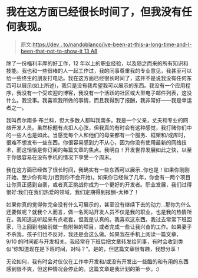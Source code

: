 # 我在这方面已经很长时间了，但我没有任何表现。

> 原文:[https://dev . to/nandoblanco/ive-been-at-this-a-long-time-and-I-been-that-not-to-show-it 13 A8](https://dev.to/nandoblanco/ive-been-at-this-a-long-time-and-i-have-nothing-to-show-for-it-13a8)

除了一份福利丰厚的好工作，12 年以上的职业经验，以及随之而来的所有知识和技能。我也和一些很棒的人一起工作过，我的同事尊重我的专业意见，我甚至可以给一些终生的朋友打电话。我在这方面已经很长时间了，这并不是说我没有任何东西可以展示(如上所述)，我只是没有我希望我可以展示的东西。我没有一个应用程序，我没有一个受欢迎的博客，我没有一个活跃的社区或大型电子邮件列表，这没什么。我没事。我喜欢我所做的事情，而且我得到了报酬，我非常好——我是幸运者之一。

我叫费尔南多·布兰科，但大多数人都叫我南多。我是一个父亲，丈夫和专业的网络开发人员。虽然标题有点扣人心弦，但我真的有时会有这种感觉，我打赌你们中的一些人也是如此。当感觉每个人和他们的母亲都有一个服务、框架和/或库时，很难不想发布一些东西。你很容易感到力不从心，因为你没有使用最新的网络技术，而这恰恰是你订阅的每篇文章的焦点。我明白！开发世界发展如此之快，以至于你很容易在没有手机的情况下享受一个周末。

我在这方面已经做了很长时间，我确实有一些东西可以展示..你也是！如果你刚刚开始，至少你有动力(否则你不会开始)。如果你已经做了几年，你会有一两个项目让你真正感到自豪，或者真正挑战你成为一个更好的开发者。职业发展，我们过得很好:我们在我们热爱的领域，我们定期得到报酬-太棒了！

如果你真的觉得你完全没有什么可展示的，甚至没有继续下去的动力…那你为什么还要做呢？就我个人而言，做一名网站开发人员不仅是我的职业，也是我的热情所在。我知道这听起来有点老套，但我是认真的。我喜欢这东西。我过去常常下班回家，马上回到电脑前做一些附带的项目，或者完成一些让我兴奋的工作。如果妻子不杀我，孩子们也不反对，我还是会这么做。如果我在手机上阅读一篇文章，9/10 的时间都与开发相关。我经常在下班后把文章转发给同事，有时会收到类似“你知道现在是下班时间，对吗？”。是的，但这篇文章很有趣，我想分享！

无论如何，我有时会对仅仅在工作中开发和/或没有开发出一些酷的和有用的东西感到很不爽，但这种情况会停止的。这篇文章是我计划的第一步。:)